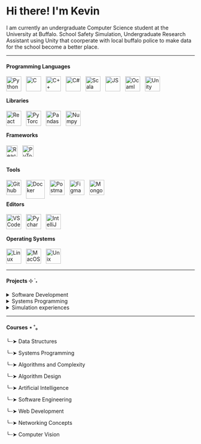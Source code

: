 # Hi there! I'm Kevin 
I am currently an undergraduate Computer Science student at the University at Buffalo. School Safety Simulation, Undergraduate Research Assistant using Unity that coorperate with local buffalo police to make data for the school become a better place.
___
#### Programming Languages
<img align="left" alt="Python" width="40px" style="padding-right:10px;" src="https://cdn.jsdelivr.net/gh/devicons/devicon/icons/python/python-original.svg" />
<img align="left" alt="C" width="40px" style="padding-right:10px;" src="https://cdn.jsdelivr.net/gh/devicons/devicon/icons/c/c-original.svg" />
<img align="left" alt="C++" width="40px" style="padding-right:10px;" src="https://cdn.jsdelivr.net/gh/devicons/devicon/icons/cplusplus/cplusplus-original.svg" />
<img align="left" alt="C#" width="40px" style="padding-right:10px;" src="https://cdn.jsdelivr.net/gh/devicons/devicon/icons/csharp/csharp-line.svg" />
<img align="left" alt="Scala" width="40px" style="padding-right:10px;" src="https://cdn.jsdelivr.net/gh/devicons/devicon/icons/scala/scala-original.svg" />
<img align="left" alt="JS" width="40px" style="padding-right:10px;" src="https://cdn.jsdelivr.net/gh/devicons/devicon/icons/javascript/javascript-original.svg" />
<img align="left" alt="Ocaml" width="40px" style="padding-right:10px;" src="https://cdn.jsdelivr.net/gh/devicons/devicon/icons/ocaml/ocaml-original-wordmark.svg" />
<img align="left" alt="Unity" width="40px" style="padding-right:10px;" src="https://cdn.jsdelivr.net/gh/devicons/devicon/icons/unity/unity-original.svg" />
<br/>

#
#### Libraries
<img align="left" alt="React" width="40px" style="padding-right:10px;" src="https://cdn.jsdelivr.net/gh/devicons/devicon/icons/react/react-original.svg" />
<img align="left" alt="PyTorch" width="40px" style="padding-right:10px;" src="https://cdn.jsdelivr.net/gh/devicons/devicon/icons/pytorch/pytorch-original.svg" />
<img align="left" alt="Pandas" width="40px" style="padding-right:10px;" src="https://cdn.jsdelivr.net/gh/devicons/devicon/icons/pandas/pandas-original.svg" />
<img align="left" alt="Numpy" width="40px" style="padding-right:10px;" src="https://cdn.jsdelivr.net/gh/devicons/devicon/icons/numpy/numpy-original.svg" />

<br/>

#
#### Frameworks
<img align="left" alt="React" width="30px" style="padding-right:10px;" src="https://static-00.iconduck.com/assets.00/django-icon-1606x2048-lwmw1z73.png" />
<img align="left" alt="PyTorch" width="30px" style="padding-right:10px;" src="https://www.pngitem.com/pimgs/m/159-1595977_flask-python-logo-hd-png-download.png" />
<br/>

#
#### Tools
<img align="left" alt="Github" width="40px" style="padding-right:10px;" src="https://static-00.iconduck.com/assets.00/github-icon-2048x1988-jzvzcf2t.png" />
<img align="left" alt="Docker" width="50px" style="padding-right:10px;" src="https://cdn.jsdelivr.net/gh/devicons/devicon/icons/docker/docker-original.svg" />
<img align="left" alt="Postman" width="40px" style="padding-right:10px;" src="https://cdn.worldvectorlogo.com/logos/postman.svg" />
<img align="left" alt="Figma" width="40px" style="padding-right:10px;" src="https://cdn.jsdelivr.net/gh/devicons/devicon/icons/figma/figma-original.svg" />
<img align="left" alt="MongoDB" width="40px" style="padding-right:10px;" src="https://cdn.jsdelivr.net/gh/devicons/devicon/icons/mongodb/mongodb-original.svg" />
<br/>

#
#### Editors
<img align="left" alt="VSCode" width="40px" style="padding-right:10px;" src="https://cdn.jsdelivr.net/gh/devicons/devicon/icons/vscode/vscode-original.svg" />
<img align="left" alt="Pycharm" width="40px" style="padding-right:10px;" src="https://cdn.jsdelivr.net/gh/devicons/devicon/icons/pycharm/pycharm-original.svg" />
<img align="left" alt="IntelliJ" width="40px" style="padding-right:10px;" src="https://cdn.jsdelivr.net/gh/devicons/devicon/icons/intellij/intellij-original.svg" />
<br/>

#
#### Operating Systems
<img align="left" alt="Linux" width="40px" style="padding-right:10px;" src="https://cdn.jsdelivr.net/gh/devicons/devicon/icons/linux/linux-original.svg" />
<img align="left" alt="MacOS" width="40px" style="padding-right:10px;" src="https://www.freeiconspng.com/thumbs/mac-icon/apple-mac-icon-5.png" />
<img align="left" alt="Unix" width="40px" style="padding-right:10px;" src="https://cdn.jsdelivr.net/gh/devicons/devicon/icons/unix/unix-original.svg" />
<br/>

#
___
#### Projects ⊹ ࣪ ˖

<details>
  <summary>Software Development</summary>
  <br/>
  
  **Live Chat Application**
  
  _Python, JavaScript, MongoDB_
  
- Created a full-stack web application from scratch without the use of a pre-existing web server or web framework.
- Developed an authenticated chat server by parsing byte-level WebSocket frames to transmit messages across connected clients in real time. 
- Leveraged knowledge of HTTP, APIs, AJAX, databases, encryption, authentication, sockets, and security within this project.


</details>



<details>
  <summary>Systems Programming</summary>
  <br/>

  **Dynamic Memory Allocator**

  _C_

- Implemented a dynamic memory allocator that replaces malloc, calloc, realloc and free for heap memory in a Unix process.
- Developed efficiently using multipool allocation for allocation sizes up to 4096 bytes and sbrk for larger allocations.
#

**Producer-Consumer Queue**

_C_
- Created a semaphore using POSIX mutexes and condition variables, and used it to implement a FIFO producer-consumer queue data structure for passing data between threads. 
#

</details>
<details>
  <summary>Simulation experiences</summary>
  <br/>
  **Game of Life**
_C_

- Implemented Conway's Game of Life in C, utilizing a 2D array to represent the grid of cells and applying the rules of cellular automata.
- Developed efficient algorithms for updating the grid state based on the neighboring cells, ensuring accurate and fast simulation of each generation.
- Optimized memory usage and performance to handle large grid sizes and extensive iterations.

#
_C#, Unity_

-Developed a Conway's Game of Life simulation in Unity, implementing the rules of cellular automata where cells evolve based on their neighbors' states.
-Utilized Unity's scripting capabilities to handle the grid-based environment and the dynamic updating of cell states.
-Optimized performance by efficiently managing grid updates and handling large numbers of cells simultaneously.

#

</details>

___
#### Courses ⋆ ˚｡

╰┈➤  Data Structures

╰┈➤  Systems Programming

╰┈➤  Algorithms and Complexity

╰┈➤  Algorithm Design

╰┈➤  Artificial Intelligence

╰┈➤  Software Engineering

╰┈➤  Web Development

╰┈➤  Networking Concepts

╰┈➤  Computer Vision
#


